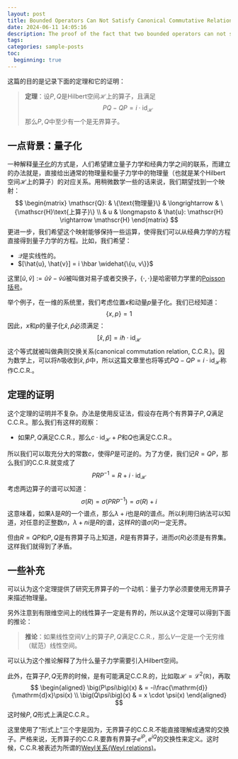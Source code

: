 ```yaml
---
layout: post
title: Bounded Operators Can Not Satisfy Canonical Commutative Relation.md(In Chinese)
date: 2024-06-11 14:05:16
description: The proof of the fact that two bounded operators can not satisfy the C.C.R.
tags:
categories: sample-posts
toc:
  beginning: true
---
```


这篇的目的是记录下面的定理和它的证明：

> **定理**：设$P, Q$是Hilbert空间$\mathscr{H}$上的算子，且满足
> $$
> PQ - QP = i \cdot \mathrm{id}_{\mathscr{H}}
> $$
> 那么$P, Q$中至少有一个是无界算子。

## 一点背景：量子化

一种解释[量子化](https://en.wikipedia.org/wiki/Canonical_quantization)的方式是，人们希望建立量子力学和经典力学之间的联系，而建立的办法就是，直接给出通常的物理量和量子力学中的物理量（也就是某个Hilbert空间$\mathscr{H}$上的算子）的对应关系。用稍微数学一些的话来说，我们期望找到一个映射：
$$
\begin{matrix}
    \mathscr{Q}: & \{\text{物理量}\} & \longrightarrow & \{\mathscr{H}\text{上算子}\} \\
    & u & \longmapsto & \hat{u}: \mathscr{H} \rightarrow \mathscr{H}
\end{matrix}
$$
更进一步，我们希望这个映射能够保持一些运算，使得我们可以从经典力学的方程直接得到量子力学的方程。比如，我们希望：

* $\mathscr{Q}$是实线性的。
* $[\hat{u}, \hat{v}] = i \hbar \widehat{\{u, v\}}$

这里$[\hat{u}, \hat{v}]:=\hat{u}\hat{v}-\hat{v}\hat{u}$被叫做对易子或者交换子，$\{\cdot, \cdot\}$是哈密顿力学里的[Poisson括号](https://en.wikipedia.org/wiki/Poisson_bracket)。

举个例子，在一维的系统里，我们考虑位置$x$和动量$p$量子化。我们已经知道：
$$
\{x, p\} = 1
$$
因此，$x$和$p$的量子化$\hat{x}, \hat{p}$必须满足：
$$
[\hat{x}, \hat{p}] = i\hbar \cdot \mathrm{id}_{\mathscr{H}}
$$
这个等式就被叫做典则交换关系(canonical commutation relation, C.C.R.)。因为数学上，可以将$\hbar$吸收到$\hat{x}, \hat{p}$中，所以这篇文章里也将等式$PQ-QP = i \cdot \mathrm{id}_{\mathscr{H}}$称作C.C.R.。

## 定理的证明

这个定理的证明并不复杂。办法是使用反证法，假设存在两个有界算子$P,Q$满足C.C.R.。那么我们有这样的观察：

* 如果$P, Q$满足C.C.R.，那么$c \cdot \mathrm{id}_{\mathscr{H}}+P$和$Q$也满足C.C.R.。

所以我们可以取充分大的常数$c$，使得$P$是可逆的。为了方便，我们记$R = QP$，那么我们的C.C.R.就变成了
$$
P R P^{-1} = R + i \cdot \mathrm{id}_{\mathscr{H}}
$$
考虑两边算子的谱可以知道：
$$
\sigma(R) = \sigma(PRP^{-1}) = \sigma(R) + i
$$
这意味着，如果$\lambda$是$R$的一个谱点，那么$\lambda + i$也是$R$的谱点。所以利用归纳法可以知道，对任意的正整数$n$，$\lambda + ni$是$R$的谱，这样$R$的谱$\sigma(R)$一定无界。

但由$R = QP$和$P,Q$是有界算子马上知道，$R$是有界算子，进而$\sigma(R)$必须是有界集。这样我们就得到了矛盾。

## 一些补充

可以认为这个定理提供了研究无界算子的一个动机：量子力学必须要使用无界算子来描述物理量。

另外注意到有限维空间上的线性算子一定是有界的，所以从这个定理可以得到下面的推论：
> **推论**：如果线性空间$V$上的算子$P, Q$满足C.C.R.，那么$V$一定是一个无穷维（赋范）线性空间。

可以认为这个推论解释了为什么量子力学需要引入Hilbert空间。

此外，在算子$P, Q$无界的时候，是有可能满足C.C.R.的，比如取$\mathscr{H} = \mathcal{L}^2(\mathbb{R})$，再取
$$
\begin{aligned}
    \big(P\psi\big)(x) & = -i\frac{\mathrm{d}}{\mathrm{d}x}\psi(x) \\
    \big(Q\psi\big)(x) & = x \cdot \psi(x)
\end{aligned}
$$
这时候$P, Q$形式上满足C.C.R.。

这里使用了“形式上”三个字是因为，无界算子的C.C.R.不能直接理解成通常的交换子。严格来说，无界算子的C.C.R.要靠有界算子$e^{iP}, e^{iQ}$的交换性来定义。这时候，C.C.R.被表述为所谓的[Weyl关系(Weyl relations)](https://en.wikipedia.org/wiki/Canonical_commutation_relation#Weyl_relations)。
